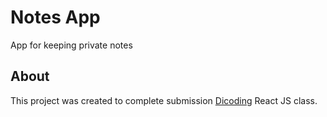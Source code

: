 # Notes App

App for keeping private notes

## About

This project was created to complete submission [Dicoding](https://www.dicoding.com) React JS class.
